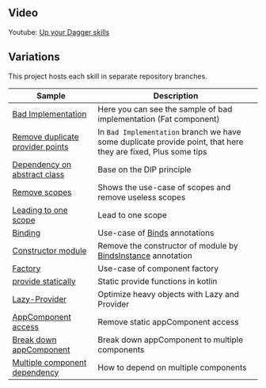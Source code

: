 ## Video

Youtube: [Up your Dagger skills](https://youtu.be/NmdMg-G6Pr0)

## Variations

This project hosts each skill in separate repository branches.

|     Sample     | Description |
| ------------- | ------------- |
| [Bad Implementation](https://github.com/rezaiyan/DaggerSkills/tree/bad-impl)| Here you can see the sample of bad implementation (Fat component)|
| [Remove duplicate provider points](https://github.com/rezaiyan/DaggerSkills/tree/1-remove-duplicate-provides) | In `Bad Implementation` branch we have some duplicate provide point, that here they are fixed, Plus some tips |
| [Dependency on abstract class](https://github.com/rezaiyan/DaggerSkills/tree/2-depend-on-abstract-final-object) | Base on the DIP principle |
| [Remove scopes](https://github.com/rezaiyan/DaggerSkills/tree/3-remove-scopes) | Shows the use-case of scopes and remove useless scopes|
| [Leading to one scope](https://github.com/rezaiyan/DaggerSkills/tree/4-remove-scopes-leading-to-a-scoped)| Lead to one scope |
| [Binding](https://github.com/rezaiyan/DaggerSkills/tree/5-Use-binds-instead)| Use-case of [Binds](https://dagger.dev/api/2.21/dagger/Binds.html) annotations|
| [Constructor module](https://github.com/rezaiyan/DaggerSkills/tree/6-remove-module-constructor-parameter)| Remove the constructor of module by [BindsInstance](https://dagger.dev/api/2.10/dagger/BindsInstance.html) annotation|
| [Factory](https://github.com/rezaiyan/DaggerSkills/tree/7-Component-factory)| Use-case of component factory|
| [provide statically](https://github.com/rezaiyan/DaggerSkills/tree/8-static-provide-functions-in-kotlin)| Static provide functions in kotlin |
| [Lazy-Provider](https://github.com/rezaiyan/DaggerSkills/tree/9-Lazy-and-Provider)| Optimize heavy objects with Lazy and Provider |
| [AppComponent access](https://github.com/rezaiyan/DaggerSkills/tree/10-remove-static-appComponent-access)| Remove static appComponent access |
| [Break down appComponent](https://github.com/rezaiyan/DaggerSkills/tree/11-break-app-component)| Break down appComponent to multiple components |
| [Multiple component dependency](https://github.com/rezaiyan/DaggerSkills/tree/12-depending-on-multiple-components)| How to depend on multiple components |